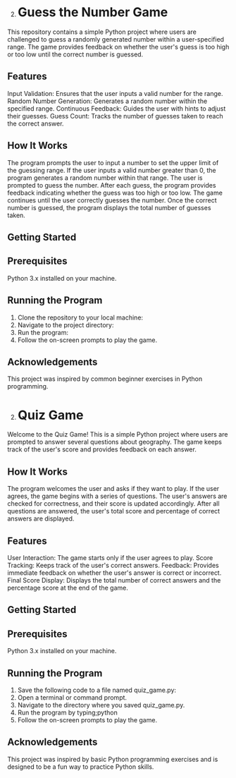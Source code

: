 2. # Guess the Number Game
This repository contains a simple Python project where users are challenged to guess a randomly generated number within a user-specified range. The game provides feedback on whether the user's guess is too high or too low until the correct number is guessed.

## Features
Input Validation: Ensures that the user inputs a valid number for the range.
Random Number Generation: Generates a random number within the specified range.
Continuous Feedback: Guides the user with hints to adjust their guesses.
Guess Count: Tracks the number of guesses taken to reach the correct answer.
## How It Works
The program prompts the user to input a number to set the upper limit of the guessing range.
If the user inputs a valid number greater than 0, the program generates a random number within that range.
The user is prompted to guess the number.
After each guess, the program provides feedback indicating whether the guess was too high or too low.
The game continues until the user correctly guesses the number.
Once the correct number is guessed, the program displays the total number of guesses taken.
## Getting Started
## Prerequisites
Python 3.x installed on your machine.

## Running the Program
1. Clone the repository to your local machine:
2. Navigate to the project directory:
3. Run the program:
4. Follow the on-screen prompts to play the game.

## Acknowledgements
This project was inspired by common beginner exercises in Python programming.

2. # Quiz Game
Welcome to the Quiz Game! This is a simple Python project where users are prompted to answer several questions about geography. The game keeps track of the user's score and provides feedback on each answer.

## How It Works
The program welcomes the user and asks if they want to play.
If the user agrees, the game begins with a series of questions.
The user's answers are checked for correctness, and their score is updated accordingly.
After all questions are answered, the user's total score and percentage of correct answers are displayed.
## Features
User Interaction: The game starts only if the user agrees to play.
Score Tracking: Keeps track of the user's correct answers.
Feedback: Provides immediate feedback on whether the user's answer is correct or incorrect.
Final Score Display: Displays the total number of correct answers and the percentage score at the end of the game.
## Getting Started
## Prerequisites
Python 3.x installed on your machine.
## Running the Program
1. Save the following code to a file named quiz_game.py:
2. Open a terminal or command prompt.
3. Navigate to the directory where you saved quiz_game.py.
4. Run the program by typing;python
5. Follow the on-screen prompts to play the game.

## Acknowledgements
This project was inspired by basic Python programming exercises and is designed to be a fun way to practice Python skills.

